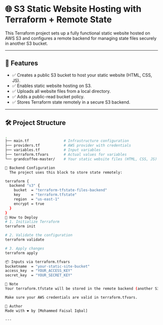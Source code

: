 # 🌐 S3 Static Website Hosting with Terraform + Remote State

This Terraform project sets up a fully functional static website hosted on AWS S3 and configures a remote backend for managing state files securely in another S3 bucket.

---

## 🚀 Features

- ✅ Creates a public S3 bucket to host your static website (HTML, CSS, JS).
- ✅ Enables static website hosting on S3.
- ✅ Uploads all website files from a local directory.
- ✅ Adds a public-read bucket policy.
- ✅ Stores Terraform state remotely in a secure S3 backend.

---

## 🛠️ Project Structure

```bash
.
├── main.tf                # Infrastructure configuration
├── providers.tf           # AWS provider with credentials
├── variables.tf           # Input variables
├── terraform.tfvars       # Actual values for variables
└── grandcoffee-master/    # Your static website files (HTML, CSS, JS)

🔐 Backend Configuration
  The project uses this block to store state remotely:

terraform {
  backend "s3" {
    bucket  = "terraform-tfstate-files-backend"
    key     = "terraform.tfstate"
    region  = "us-east-1"
    encrypt = true
  }
}
🧪 How to Deploy
# 1. Initialize Terraform
terraform init

# 2. Validate the configuration
terraform validate

# 3. Apply changes
terraform apply

📦 Inputs via terraform.tfvars
bucketname  = "your-static-site-bucket"
access_key  = "YOUR_ACCESS_KEY"
secret_key  = "YOUR_SECRET_KEY"

🔐 Note
Your terraform.tfstate will be stored in the remote backend (another S3 bucket).

Make sure your AWS credentials are valid in terraform.tfvars.

🤝 Author
Made with ❤️ by [Mohammed Faisal Iqbal]

---


